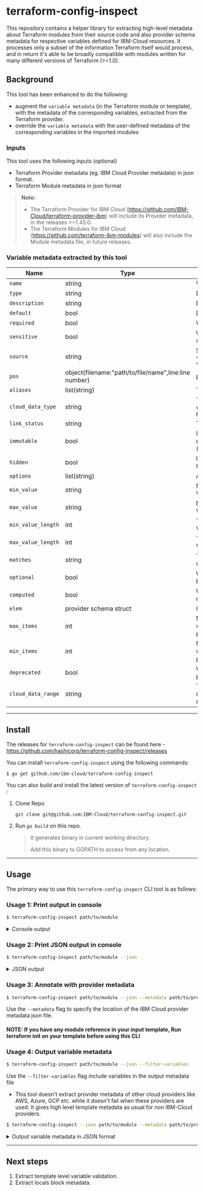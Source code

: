 # terraform-config-inspect

This repository contains a helper library for extracting high-level metadata about Terraform modules from their source code and also provider schema metadata for respective variables defined for IBM-Cloud resources. It processes only a subset of the information Terraform itself would process, and in return it's able to be broadly compatible with modules written for many different versions of Terraform (>=1.0).

## Background

This tool has been enhanced to do the following:
* augment the `variable metadata` (in the Terraform module or template), with the metadata of the correspondng variables, extracted from the Terraform provider.
* override the `variable metadata` with the user-defined metadata of the corresponding variables in the imported modules

### Inputs

This tool uses the following inputs (optional)
* Terraform Provider metadata (eg. IBM Cloud Provider metadata) in json format.  
* Terraform Module metadata in json format 

> **Note:** 
> * The Terraform Provider for IBM Cloud (https://github.com/IBM-Cloud/terraform-provider-ibm) will include its Provider metadata, in the releases >=1.45.0. 
> * The Terraform Modules for IBM Cloud (https://github.com/terraform-ibm-modules) will also include the Module metadata file, in future releases.


### Variable metadata extracted by this tool

| Name | Type | Description |
|---|---|---|
| `name` | string | Variable name |
| `type` | string | Data type of the variable |
| `description` | string | Description of the variable |
| `default` | bool | Default value of the variable |
| `required` | bool | Whether the variable is required |
| `sensitive` | bool | Whether the variable contains credentials, secrets, or other sensitive values |
| `source` | string | Source identifier of the module in the form `<resource/data_source/module_name>.<resource/data_source/module_identifier>` |
|`pos`|object{filename:"path/to/file/name",line:line number}|position of the variable in the template|
| `aliases` | list(string) | The list of aliases for the variable name |
| `cloud_data_type` | string | The type of IBM Cloud data. Allowable values: `Region`, `ResourceInstance`, `CRN`, `Tags`, `ResourceGroup` |
|`link_status`|string|The status of the link|
| `immutable` | bool | If `true`, altering the value of the variable destroys and re-creates a resource (`ForceNew` behavior) |
| `hidden` | bool | If `true`, the variable is not displayed in the UI or CLI. |
| `options` | list(string) | Allowable values for the variable |
| `min_value` | string | Minimum value of a number variable. Validation is defined in the provider |
| `max_value` | string | Maximum value of number variable. Validation is defined in the provider |
| `min_value_length` | int | The minimum length of a string variable. Validation is defined in the provider. |
| `max_value_length` | int | The maximum length of a string variable. Validation is defined in the provider. |
| `matches` | string | The regular expression (regex) for the variable value. |
| `optional` | bool | Whether the variable is optional (`Optional` behavior) |
| `computed` | bool | Whether the variable is computed or derived (`Computed` behavior) |
| `elem` | provider schema struct | Child arguments of complex variable types |
| `max_items` | int | Maximum number of items for a `list` or `set` variable. Validation is defined in the provider schema. |
| `min_items` | int | Minimum number of items for a list or set variable. Validation is defined in the provider schema. |
| `deprecated` | bool | Whether the variable is deprecated in the provider schema. |
| `cloud_data_range` | string | The range of IBM Cloud data for the `CloudDataType`. For the `ResourceInstance` data type, the format is `["service:", ":"]`. |



---

## Install

The releases for `terraform-config-inspect` can be found here - https://github.com/hashicorp/terraform-config-inspect/releases

You can install `terraform-config-inspect` using the following commands:

```
$ go get github.com/ibm-cloud/terraform-config-inspect
```

You can also build and install the latest version of `terraform-config-inspect` :

1. Clone Repo
   ```
   git clone git@github.com:IBM-Cloud/terraform-config-inspect.git
   ```
2. Run `go build` on this repo.  
   > It generates binary in current working directory. 
   >
   > Add this binary to GOPATH to access from any location.

---

## Usage

The primary way to use this `terraform-config-inspect` CLI tool is as follows:

### Usage 1: Print output in console
  ```sh
  $ terraform-config-inspect path/to/module
  ```

   <details>
   <summary>Console output</summary>

    ```markdown
    # Module `path/to/module`

    Provider Requirements:
    * **null:** (any version)

    ## Input Variables
    * `a` (default `"a default"`)
    * `b` (required): The b variable

    ## Output Values
    * `a`
    * `b`: I am B

    ## Managed Resources
    * `null_resource.a` from `null`
    * `null_resource.b` from `null`
    ```
   </details>

### Usage 2: Print JSON output in console

  ```sh
  $ terraform-config-inspect path/to/module --json
  ```

  <details>
  <summary>JSON output</summary>

    ```json
    {
      "path": "path/to/module",
      "variables": {
        "A": {
          "name": "A",
          "default": "A default",
          "pos": {
            "filename": "path/to/module/basics.tf",
            "line": 1
          }
        },
        "B": {
          "name": "B",
          "description": "The B variable",
          "pos": {
            "filename": "path/to/module/basics.tf",
            "line": 5
          }
        }
      },
      "outputs": {
        "A": {
          "name": "A",
          "pos": {
            "filename": "path/to/module/basics.tf",
            "line": 9
          }
        },
        "B": {
          "name": "B",
          "description": "I am B",
          "pos": {
            "filename": "path/to/module/basics.tf",
            "line": 13
          }
        }
      },
      "required_providers": {
        "null": []
      },
      "managed_resources": {
        "null_resource.A": {
          "mode": "managed",
          "type": "null_resource",
          "name": "A",
          "provider": {
            "name": "null"
          },
          "pos": {
            "filename": "path/to/module/basics.tf",
            "line": 18
          }
        },
        "null_resource.B": {
          "mode": "managed",
          "type": "null_resource",
          "name": "B",
          "provider": {
            "name": "null"
          },
          "pos": {
            "filename": "path/to/module/basics.tf",
            "line": 19
          }
        }
      },
      "data_resources": {},
      "module_calls": {}
    }
    ```

  </details>


### Usage 3: Annotate with provider metadata 

  ```sh
  $ terraform-config-inspect path/to/module --json --metadata path/to/provider-metadata-file
  ```

Use the  `--metadata` flag to specify the location of the IBM Cloud provider metadata json file.
#### NOTE: If you have any module reference in your input template, Run terraform init on your template before using this CLI

### Usage 4: Output variable metadata

  ```sh
  $ terraform-config-inspect path/to/module --json --filter-variables 
  ```

Use the `--filter-variables` flag include variables in the output metadata file

* This tool doesn't extract provider metadata of other cloud providers like AWS, Azure, GCP etc. while it doesn't fail when these providers are used. It gives high level template metadata as usual for non IBM-Cloud providers.

```sh
$ terraform-config-inspect --json path/to/module --metadata path/to/provider-metadata-file --filter-variables
```

  <details>
  <summary>Output variable metadata in JSON format</summary>

    ```json
    {
        "A": {
          "name": "A",
          "default": "A default",
          "min_length": 1,
          "max_length": 63,
          "matches": "^([a-z]|[a-z][-a-z0-9]*[a-z0-9])$",
          "optional": true,
          "computed": true
        },
        "B": {
          "name": "B",
          "description": "The B variable",
          "default": "bx2.4x16",
          "required": true,
          "immutable": true
        }
    }
    ```

  </details>

---

## Next steps
1. Extract template level variable validation.
2. Extract locals block metadata.
